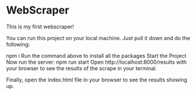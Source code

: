 # WebScraper

This is my first webscraper!

You can run this project on your local machine. Just pull it down and do the following:

npm i
Run the command above to install all the packages
Start the Project
Now run the server:
npm run start
Open http://localhost:8000/results with your browser to see the results of the scrape in your terminal.

Finally, open the index.html file in your browser to see the results showing up.
